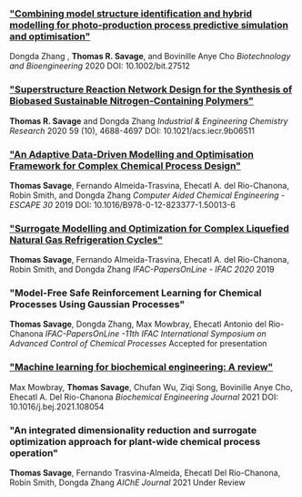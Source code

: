 
### [**"Combining model structure identification and hybrid modelling for photo‐production process predictive simulation and optimisation"** ](https://onlinelibrary.wiley.com/doi/full/10.1002/bit.27512)

Dongda Zhang , **Thomas R. Savage**, and Bovinille Anye Cho
_Biotechnology and Bioengineering_ 2020
DOI: 10.1002/bit.27512


### [**"Superstructure Reaction Network Design for the Synthesis of Biobased Sustainable Nitrogen-Containing Polymers"**](https://pubs.acs.org/doi/10.1021/acs.iecr.9b06511?goto=supporting-info)

**Thomas R. Savage** and Dongda Zhang
_Industrial & Engineering Chemistry Research_ 2020 59 (10), 4688-4697
DOI: 10.1021/acs.iecr.9b06511

### [**"An Adaptive Data-Driven Modelling and Optimisation Framework for Complex Chemical Process Design"**](https://www.sciencedirect.com/science/article/pii/B9780128233771500136)

**Thomas Savage**, Fernando Almeida-Trasvina, Ehecatl A. del Rio-Chanona, Robin Smith, and Dongda Zhang
_Computer Aided Chemical Engineering - ESCAPE 30_ 2019
DOI: 10.1016/B978-0-12-823377-1.50013-6

### [**"Surrogate Modelling and Optimization for Complex Liquefied Natural Gas Refrigeration Cycles"**](https://www.researchgate.net/publication/348713712_Surrogate_Modelling_and_Optimization_for_Complex_Liquefied_Natural_Gas_Refrigeration_Cycles)

**Thomas Savage**, Fernando Almeida-Trasvina, Ehecatl A. del Rio-Chanona, Robin Smith, and Dongda Zhang
_IFAC-PapersOnLine - IFAC 2020_ 2019

### "**Model-Free Safe Reinforcement Learning for Chemical Processes Using Gaussian Processes**"

**Thomas Savage**, Dongda Zhang, Max Mowbray, Ehecatl Antonio del Rio-Chanona
_IFAC-PapersOnLine -11th IFAC International Symposium on Advanced Control of Chemical Processes_ 
Accepted for presentation 

### [**"Machine learning for biochemical engineering: A review"**](https://doi.org/10.1016/j.bej.2021.108054)

Max Mowbray, **Thomas Savage**, Chufan Wu, Ziqi Song, Bovinille Anye Cho, Ehecatl A. Del Rio-Chanona
_Biochemical Engineering Journal_ 2021
DOI: 10.1016/j.bej.2021.108054

### "An integrated dimensionality reduction and surrogate optimization approach for plant-wide chemical process operation"

**Thomas Savage**, Fernando Trasvina-Almeida, Ehecatl Del Rio-Chanona, Robin Smith, Dongda Zhang
_AIChE Journal_ 2021
Under Review



